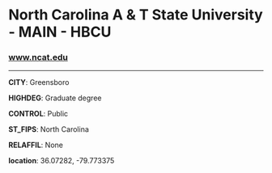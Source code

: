 # North Carolina A & T State University - MAIN - HBCU
### www.ncat.edu
---
**CITY**: Greensboro

**HIGHDEG**: Graduate degree

**CONTROL**: Public

**ST_FIPS**: North Carolina

**RELAFFIL**: None

**location**: 36.07282, -79.773375
